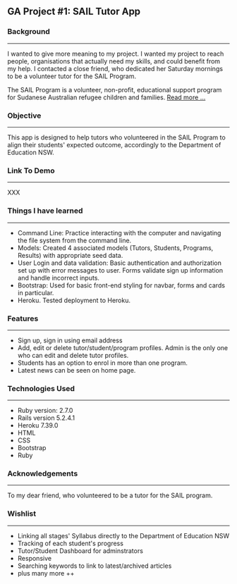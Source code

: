 
## GA Project #1: SAIL Tutor App

### Background
___

I wanted to give more meaning to my project. I wanted my project to reach people, organisations that actually need my skills, and could benefit from my help. I contacted a close friend, who dedicated her Saturday mornings to be a volunteer tutor for the SAIL Program.  

The SAIL Program is a volunteer, non-profit, educational support program for Sudanese Australian refugee children and families. 
[Read more ...](http://www.sailprogram.org.au/site/)

### Objective
___

This app is designed to help tutors who volunteered in the SAIL Program to align their students' expected outcome, accordingly to the Department of Education NSW.

### Link To Demo
___

XXX


### Things I have learned
___
* Command Line: Practice interacting with the computer and navigating the file system from the command line.
* Models: Created 4 associated models (Tutors, Students, Programs, Results) with appropriate seed data.
* User Login and data validation: Basic authentication and authorization set up with error messages to user. Forms validate sign up information and handle incorrect inputs.
* Bootstrap: Used for basic front-end styling for navbar, forms and cards in particular.
* Heroku. Tested deployment to Heroku.

### Features
___

* Sign up, sign in using email address
* Add, edit or delete tutor/student/program profiles. Admin is the only one who can edit and delete tutor profiles.
* Students has an option to enrol in more than one program.
* Latest news can be seen on home page.


### Technologies Used
___

* Ruby version: 2.7.0
* Rails version 5.2.4.1
* Heroku 7.39.0
* HTML
* CSS
* Bootstrap
* Ruby

### Acknowledgements
---

To my dear friend, who volunteered to be a tutor for the SAIL program.

### Wishlist
---
* Linking all stages' Syllabus directly to the Department of Education NSW
* Tracking of each student's progress
* Tutor/Student Dashboard for adminstrators
* Responsive
* Searching keywords to link to latest/archived articles
* plus many more ++
